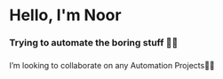 <h1>Hello, I'm Noor</h1>
<h3>Trying to automate the boring stuff 🥱🤖</h3>
<h3></h3>I’m looking to collaborate on any Automation Projects👷‍♂️<h3>
